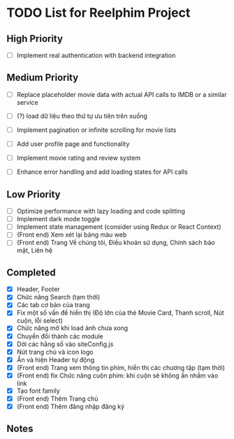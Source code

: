 # TODO List for Reelphim Project

## High Priority
- [ ] Implement real authentication with backend integration



## Medium Priority
- [ ] Replace placeholder movie data with actual API calls to IMDB or a similar service
- [ ] (?) load dữ liệu theo thứ tự ưu tiên trên xuống
- [ ] Implement pagination or infinite scrolling for movie lists
- [ ] Add user profile page and functionality
- [ ] Implement movie rating and review system
- [ ] Enhance error handling and add loading states for API calls


## Low Priority
- [ ] Optimize performance with lazy loading and code splitting
- [ ] Implement dark mode toggle
- [ ] Implement state management (consider using Redux or React Context)
- [ ] (Front end) Xem xét lại bảng màu web
- [ ] (Front end) Trang Về chúng tôi, Điều khoản sử dụng, Chính sách bảo mật, Liên hệ

## Completed
- [x] Header, Footer
- [x] Chức năng Search (tạm thời)
- [x] Các tab cơ bản của trang
- [x] Fix một số vấn đề hiển thị (Độ lớn của thẻ Movie Card, Thanh scroll, Nút cuộn, lỗi select)
- [x] Chức năng mờ khi load ảnh chưa xong
- [x] Chuyển đổi thành các module
- [x] Dời các hằng số vào siteConfig.js
- [x] Nút trang chủ và icon logo
- [x] Ẩn và hiện Header tự động
- [x] (Front end) Trang xem thông tin phim, hiển thị các chương tập (tạm thời)
- [x] (Front end) fix Chức năng cuộn phim: khi cuộn sẽ không ấn nhầm vào link
- [x] Tạo font family
- [x] (Front end) Thêm Trang chủ
- [x] (Front end) Thêm đăng nhập đăng ký
## Notes
